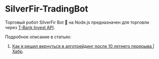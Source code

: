 # SilverFir-TradingBot
Торговый робот SilverFir Bot 🌲 на Node.js предназначен для торговли через [T‑Bank Invest API](https://russianinvestments.github.io/investAPI/swagger-ui/).

Подробное описание в статьях:

1. [Как я решил вернуться в алготрейдинг после 10 летнего перерыва | Хабр](https://habr.com/ru/articles/846938/).
